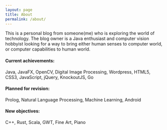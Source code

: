 ```yaml
---
layout: page
title: About
permalink: /about/
---
```


This is a personal blog from someone(me) who is exploring the world of technology. The blog owner is a Java enthusiast and computer vision hobbyist looking for a way to bring either human senses to computer world, or computer capabilities to human world.

#### Current achievements:
Java, JavaFX, OpenCV, Digital Image Processing, Wordpress, HTML5, CSS3, JavaScript, jQuery, KnockoutJS, Go

#### Planned for revision:
Prolog, Natural Language Processing, Machine Learning, Android

#### New objectives:
C++, Rust, Scala, GWT, Fine Art, Piano

